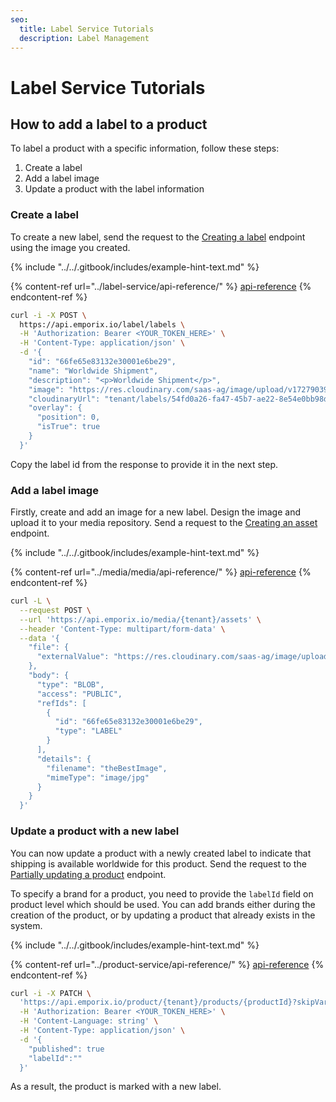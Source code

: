 ```yaml
---
seo:
  title: Label Service Tutorials
  description: Label Management
---
```



# Label Service Tutorials

## How to add a label to a product

To label a product with a specific information, follow these steps:

1. Create a label
2. Add a label image
3. Update a product with the label information

### Create a label

To create a new label, send the request to the [Creating a label](https://emporix.gitbook.io/documentation-portal/api-references/products-labels-and-brands/label-service/api-reference/label#post-labels) endpoint using the image you created.

{% include "../../.gitbook/includes/example-hint-text.md" %}

{% content-ref url="../label-service/api-reference/" %}
[api-reference](../label-service/api-reference/)
{% endcontent-ref %}

```bash
curl -i -X POST \
  https://api.emporix.io/label/labels \
  -H 'Authorization: Bearer <YOUR_TOKEN_HERE>' \
  -H 'Content-Type: application/json' \
  -d '{
    "id": "66fe65e83132e30001e6be29",
    "name": "Worldwide Shipment",
    "description": "<p>Worldwide Shipment</p>",
    "image": "https://res.cloudinary.com/saas-ag/image/upload/v1727903960/tenant/labels/54fd0a26-fa47-45b7-ae22-8e54e0bb98d2.jpg",
    "cloudinaryUrl": "tenant/labels/54fd0a26-fa47-45b7-ae22-8e54e0bb98d2",
    "overlay": {
      "position": 0,
      "isTrue": true
    }
  }'
```

Copy the label id from the response to provide it in the next step.

### Add a label image

Firstly, create and add an image for a new label. Design the image and upload it to your media repository. Send a request to the [Creating an asset](https://emporix.gitbook.io/documentation-portal/api-references/media/media/api-reference/assets#post-media-tenant-assets) endpoint.

{% include "../../.gitbook/includes/example-hint-text.md" %}

{% content-ref url="../media/media/api-reference/" %}
[api-reference](../../media/media/api-reference/)
{% endcontent-ref %}

```bash
curl -L \
  --request POST \
  --url 'https://api.emporix.io/media/{tenant}/assets' \
  --header 'Content-Type: multipart/form-data' \
  --data '{
    "file": {
      "externalValue": "https://res.cloudinary.com/saas-ag/image/upload/v1695804155/emporix-logo-white-2f5e621206edefea6015fb4793959376_nswfbz.png"
    },
    "body": {
      "type": "BLOB",
      "access": "PUBLIC",
      "refIds": [
        {
          "id": "66fe65e83132e30001e6be29",
          "type": "LABEL"
        }
      ],
      "details": {
        "filename": "theBestImage",
        "mimeType": "image/jpg"
      }
    }
  }'
```

### Update a product with a new label

You can now update a product with a newly created label to indicate that shipping is available worldwide for this product. Send the request to the [Partially updating a product](https://emporix.gitbook.io/documentation-portal/api-references/products-labels-and-brands/product-service/api-reference/products#patch-product-tenant-products-productid) endpoint.

To specify a brand for a product, you need to provide the `labelId` field on product level which should be used. You can add brands either during the creation of the product, or by updating a product that already exists in the system. 

{% include "../../.gitbook/includes/example-hint-text.md" %}

{% content-ref url="../product-service/api-reference/" %}
[api-reference](../product-service/api-reference/)
{% endcontent-ref %}

```bash
curl -i -X PATCH \
  'https://api.emporix.io/product/{tenant}/products/{productId}?skipVariantGeneration=false&doIndex=true' \
  -H 'Authorization: Bearer <YOUR_TOKEN_HERE>' \
  -H 'Content-Language: string' \
  -H 'Content-Type: application/json' \
  -d '{
    "published": true
    "labelId":""
  }'
```

As a result, the product is marked with a new label. 


